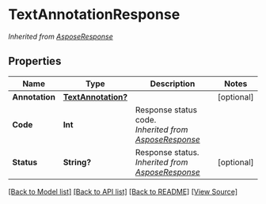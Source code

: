 # TextAnnotationResponse


*Inherited from [AsposeResponse](AsposeResponse.md)*
## Properties
Name | Type | Description | Notes
------------ | ------------- | ------------- | -------------
**Annotation** | [**TextAnnotation?**](TextAnnotation.md) |  | [optional]
**Code** | **Int** | Response status code.<br />*Inherited from [AsposeResponse](AsposeResponse.md)* | 
**Status** | **String?** | Response status.<br />*Inherited from [AsposeResponse](AsposeResponse.md)* | [optional]

[[Back to Model list]](../README.md#documentation-for-models) [[Back to API list]](../README.md#documentation-for-api-endpoints) [[Back to README]](../README.md) [[View Source]](../AsposePdfCloud/Models/TextAnnotationResponse.swift)

